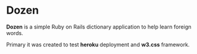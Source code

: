 # Dozen
**Dozen** is a simple Ruby on Rails dictionary application to help learn foreign words.

Primary it was created to test **heroku** deployment and **w3.css** framework.

